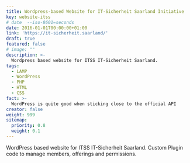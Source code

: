 ```yaml
---
title: Wordpress-based Website for IT-Sicherheit Saarland Initiative
key: website-itss
# date  --iso-8601=seconds   
date: 2016-01-01T00:00:00+01:00
link: 'https://it-sicherheit.saarland/'
draft: true
featured: false
# image: ""
description: >-
  Wordpress based website for ITSS IT-Sicherheit Saarland.
tags:
  - LAMP
  - WordPress
  - PHP
  - HTML
  - CSS
fact: >-
  WordPress is quite good when sticking close to the official API
creator: false
weight: 999
sitemap:
  priority: 0.8
  weight: 0.1
---
```


WordPress based website for ITSS IT-Sicherheit Saarland. Custom Plugin code to manage members, offerings and permissions.
